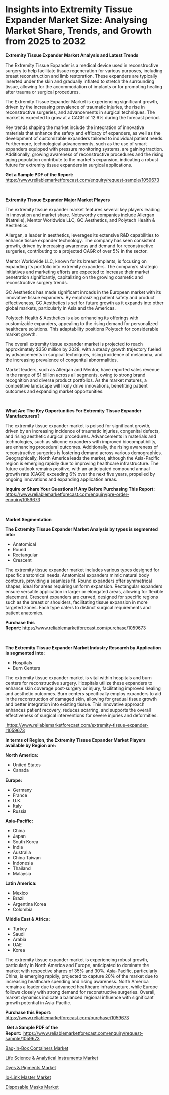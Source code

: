 <p><h1>Insights into Extremity Tissue Expander Market Size: Analysing Market Share, Trends, and Growth from 2025 to 2032</h1></p><p><strong>Extremity Tissue Expander Market Analysis and Latest Trends</strong></p>
<p><p>The Extremity Tissue Expander is a medical device used in reconstructive surgery to help facilitate tissue regeneration for various purposes, including breast reconstruction and limb restoration. These expanders are typically inserted under the skin and gradually inflated to stretch the surrounding tissue, allowing for the accommodation of implants or for promoting healing after trauma or surgical procedures. </p><p>The Extremity Tissue Expander Market is experiencing significant growth, driven by the increasing prevalence of traumatic injuries, the rise in reconstructive surgeries, and advancements in surgical techniques. The market is expected to grow at a CAGR of 12.6% during the forecast period. </p><p>Key trends shaping the market include the integration of innovative materials that enhance the safety and efficacy of expanders, as well as the development of customizable expanders tailored to individual patient needs. Furthermore, technological advancements, such as the use of smart expanders equipped with pressure monitoring systems, are gaining traction. Additionally, growing awareness of reconstructive procedures and the rising aging population contribute to the market's expansion, indicating a robust future for extremity tissue expanders in surgical applications.</p></p>
<p><strong>Get a Sample PDF of the Report:&nbsp;</strong> <a href="https://www.reliablemarketforecast.com/enquiry/request-sample/1059673?utm_campaign=1998&utm_medium=2&utm_source=Github&utm_content=ia&utm_term=22032025&utm_id=extremity-tissue-expander">https://www.reliablemarketforecast.com/enquiry/request-sample/1059673</a></p>
<p>&nbsp;</p>
<p><strong>Extremity Tissue Expander Major Market Players</strong></p>
<p><p>The extremity tissue expander market features several key players leading in innovation and market share. Noteworthy companies include Allergan (Natrelle), Mentor Worldwide LLC, GC Aesthetics, and Polytech Health & Aesthetics. </p><p>Allergan, a leader in aesthetics, leverages its extensive R&D capabilities to enhance tissue expander technology. The company has seen consistent growth, driven by increasing awareness and demand for reconstructive surgeries, contributing to a projected CAGR of over 5% in the sector.</p><p>Mentor Worldwide LLC, known for its breast implants, is focusing on expanding its portfolio into extremity expanders. The company’s strategic initiatives and marketing efforts are expected to increase their market penetration significantly, capitalizing on the growing cosmetic and reconstructive surgery trends.</p><p>GC Aesthetics has made significant inroads in the European market with its innovative tissue expanders. By emphasizing patient safety and product effectiveness, GC Aesthetics is set for future growth as it expands into other global markets, particularly in Asia and the Americas.</p><p>Polytech Health & Aesthetics is also enhancing its offerings with customizable expanders, appealing to the rising demand for personalized healthcare solutions. This adaptability positions Polytech for considerable market growth.</p><p>The overall extremity tissue expander market is projected to reach approximately $350 million by 2028, with a steady growth trajectory fueled by advancements in surgical techniques, rising incidence of melanoma, and the increasing prevalence of congenital abnormalities.</p><p>Market leaders, such as Allergan and Mentor, have reported sales revenue in the range of $1 billion across all segments, owing to strong brand recognition and diverse product portfolios. As the market matures, a competitive landscape will likely drive innovations, benefiting patient outcomes and expanding market opportunities.</p></p>
<p>&nbsp;</p>
<p><strong>What Are The Key Opportunities For Extremity Tissue Expander Manufacturers?</strong></p>
<p><p>The extremity tissue expander market is poised for significant growth, driven by an increasing incidence of traumatic injuries, congenital defects, and rising aesthetic surgical procedures. Advancements in materials and technologies, such as silicone expanders with improved biocompatibility, are enhancing procedural outcomes. Additionally, the rising awareness of reconstructive surgeries is fostering demand across various demographics. Geographically, North America leads the market, although the Asia-Pacific region is emerging rapidly due to improving healthcare infrastructure. The future outlook remains positive, with an anticipated compound annual growth rate (CAGR) exceeding 6% over the next five years, propelled by ongoing innovations and expanding application areas.</p></p>
<p><strong>Inquire or Share Your Questions If Any Before Purchasing This Report:</strong> <a href="https://www.reliablemarketforecast.com/enquiry/pre-order-enquiry/1059673?utm_campaign=1998&utm_medium=2&utm_source=Github&utm_content=ia&utm_term=22032025&utm_id=extremity-tissue-expander">https://www.reliablemarketforecast.com/enquiry/pre-order-enquiry/1059673</a></p>
<p>&nbsp;</p>
<p><strong>Market Segmentation</strong></p>
<p><strong>The Extremity Tissue Expander Market Analysis by types is segmented into:</strong></p>
<p><ul><li>Anatomical</li><li>Round</li><li>Rectangular</li><li>Crescent</li></ul></p>
<p><p>The extremity tissue expander market includes various types designed for specific anatomical needs. Anatomical expanders mimic natural body contours, providing a seamless fit. Round expanders offer symmetrical shapes, ideal for areas requiring uniform expansion. Rectangular expanders ensure versatile application in larger or elongated areas, allowing for flexible placement. Crescent expanders are curved, designed for specific regions such as the breast or shoulders, facilitating tissue expansion in more targeted zones. Each type caters to distinct surgical requirements and patient anatomies.</p></p>
<p><strong>Purchase this Report:&nbsp;</strong><a href="https://www.reliablemarketforecast.com/purchase/1059673?utm_campaign=1998&utm_medium=2&utm_source=Github&utm_content=ia&utm_term=22032025&utm_id=extremity-tissue-expander">https://www.reliablemarketforecast.com/purchase/1059673</a></p>
<p>&nbsp;</p>
<p><strong>The Extremity Tissue Expander Market Industry Research by Application is segmented into:</strong></p>
<p><ul><li>Hospitals</li><li>Burn Centers</li></ul></p>
<p><p>The extremity tissue expander market is vital within hospitals and burn centers for reconstructive surgery. Hospitals utilize these expanders to enhance skin coverage post-surgery or injury, facilitating improved healing and aesthetic outcomes. Burn centers specifically employ expanders to aid in the reconstruction of damaged skin, allowing for gradual tissue growth and better integration into existing tissue. This innovative approach enhances patient recovery, reduces scarring, and supports the overall effectiveness of surgical interventions for severe injuries and deformities.</p></p>
<p><a href="https://www.reliablemarketforecast.com/extremity-tissue-expander-r1059673?utm_campaign=1998&utm_medium=2&utm_source=Github&utm_content=ia&utm_term=22032025&utm_id=extremity-tissue-expander">&nbsp;https://www.reliablemarketforecast.com/extremity-tissue-expander-r1059673</a></p>
<p><strong>In terms of Region, the Extremity Tissue Expander Market Players available by Region are:</strong></p>
<p>
    <p> <strong> North America: </strong>
        <ul>
            <li>United States</li>
            <li>Canada</li>
        </ul>
        </p> 
    <p> <strong> Europe: </strong>
        <ul>
            <li>Germany</li>
            <li>France</li>
            <li>U.K.</li>
            <li>Italy</li>
            <li>Russia</li>
        </ul>
        </p> 
    <p> <strong> Asia-Pacific: </strong>
        <ul>
            <li>China</li>
            <li>Japan</li>
            <li>South Korea</li>
            <li>India</li>
            <li>Australia</li>
            <li>China Taiwan</li>
            <li>Indonesia</li>
            <li>Thailand</li>
            <li>Malaysia</li>
        </ul>
        </p> 
    <p> <strong> Latin America: </strong>
        <ul>
            <li>Mexico</li>
            <li>Brazil</li>
            <li>Argentina Korea</li>
            <li>Colombia</li>
        </ul>
        </p> 
    <p> <strong> Middle East & Africa: </strong>
        <ul>
            <li>Turkey</li>
            <li>Saudi</li>
            <li>Arabia</li>
            <li>UAE</li>
            <li>Korea</li>
        </ul>
    </p>
    </p>
<p><p>The extremity tissue expander market is experiencing robust growth, particularly in North America and Europe, anticipated to dominate the market with respective shares of 35% and 30%. Asia-Pacific, particularly China, is emerging rapidly, projected to capture 20% of the market due to increasing healthcare spending and rising awareness. North America remains a leader due to advanced healthcare infrastructure, while Europe follows closely with strong demand for reconstructive surgeries. Overall, market dynamics indicate a balanced regional influence with significant growth potential in Asia-Pacific.</p></p>
<p><strong>Purchase this Report: </strong><a href="https://www.reliablemarketforecast.com/purchase/1059673?utm_campaign=1998&utm_medium=2&utm_source=Github&utm_content=ia&utm_term=22032025&utm_id=extremity-tissue-expander">https://www.reliablemarketforecast.com/purchase/1059673</a></p>
<p>&nbsp;<strong>Get a Sample PDF of the Report:&nbsp;&nbsp;</strong><a href="https://www.reliablemarketforecast.com/enquiry/request-sample/1059673?utm_campaign=1998&utm_medium=2&utm_source=Github&utm_content=ia&utm_term=22032025&utm_id=extremity-tissue-expander">https://www.reliablemarketforecast.com/enquiry/request-sample/1059673</a></p>
<p><strong></strong></p>
<p><p><a href="https://github.com/mafuzakirju/Market-Research-Report-List-1/blob/main/bag-in-box-containers-market.md?utm_campaign=1998&utm_medium=2&utm_source=Github&utm_content=ia&utm_term=22032025&utm_id=extremity-tissue-expander">Bag-in-Box Containers Market</a></p><p><a href="https://github.com/cherrivacius/Market-Research-Report-List-1/blob/main/life-science-analytical-instruments-market.md?utm_campaign=1998&utm_medium=2&utm_source=Github&utm_content=ia&utm_term=22032025&utm_id=extremity-tissue-expander">Life Science & Analytical Instruments Market</a></p><p><a href="https://github.com/Mayankdeswa/Market-Research-Report-List-1/blob/main/dyes-pigments-market.md?utm_campaign=1998&utm_medium=2&utm_source=Github&utm_content=ia&utm_term=22032025&utm_id=extremity-tissue-expander">Dyes & Pigments Market</a></p><p><a href="https://github.com/omduthkevork/Market-Research-Report-List-1/blob/main/io-link-master-market.md?utm_campaign=1998&utm_medium=2&utm_source=Github&utm_content=ia&utm_term=22032025&utm_id=extremity-tissue-expander">Io-Link Master Market</a></p><p><a href="https://github.com/akramisabtu/Market-Research-Report-List-1/blob/main/disposable-masks-market.md?utm_campaign=1998&utm_medium=2&utm_source=Github&utm_content=ia&utm_term=22032025&utm_id=extremity-tissue-expander">Disposable Masks Market</a></p></p>